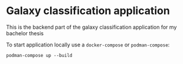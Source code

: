 # Galaxy classification application

This is the backend part of the galaxy classification application for my bachelor thesis

To start application locally use a `docker-compose` or `podman-compose`:
```
podman-compose up --build
```